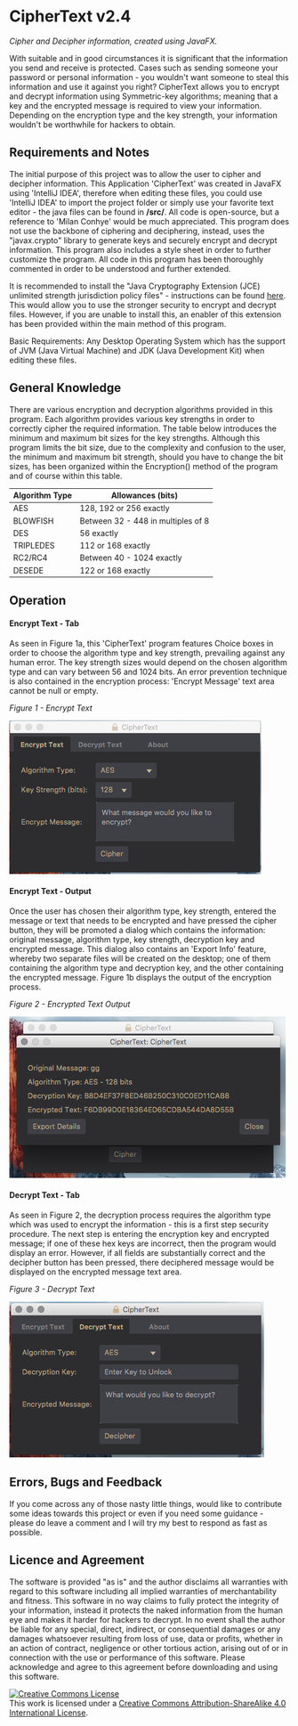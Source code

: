 # CipherText v2.4
<i>Cipher and Decipher information, created using JavaFX.</i>

With suitable and in good circumstances it is significant that the information you send and receive is protected. Cases such as sending someone your password or personal information - you wouldn't want someone to steal this information and use it against you right? CipherText allows you to encrypt and decrypt information using Symmetric-key algorithms; meaning that a key and the encrypted message is required to view your information. Depending on the encryption type and the key strength, your information wouldn't be worthwhile for hackers to obtain. 

<h2><b>Requirements and Notes</b></h2>

The initial purpose of this project was to allow the user to cipher and decipher information. This Application 'CipherText' was created in JavaFX using 'IntelliJ IDEA', therefore when editing these files, you could use 'IntelliJ IDEA' to import the project folder or simply use your favorite text editor - the java files can be found in <b>/src/</b>. All code is open-source, but a reference to 'Milan Conhye' would be much appreciated. This program does not use the backbone of ciphering and deciphering, instead, uses the "javax.crypto" library to generate keys and securely encrypt and decrypt information. This program also includes a style sheet in order to further customize the program. All code in this program has been thoroughly commented in order to be understood and further extended. 

It is recommended to install the "Java Cryptography Extension (JCE) unlimited strength jurisdiction policy files" - instructions can be found [here](http://suhothayan.blogspot.co.uk/2012/05/how-to-install-java-cryptography.html). This would allow you to use the stronger security to encrypt and decrypt files. However, if you are unable to install this, an enabler of this extension has been provided within the main method of this program.

Basic Requirements: Any Desktop Operating System which has the support of JVM (Java Virtual Machine) and JDK (Java Development Kit) when editing these files.

<h2><b>General Knowledge</b></h2>

There are various encryption and decryption algorithms provided in this program. Each algorithm provides various key strengths in order to correctly cipher the required information. The table below introduces the minimum and maximum bit sizes for the key strengths. Although this program limits the bit size, due to the complexity and confusion to the user, the minimum and maximum bit strength, should you have to change the bit sizes, has been organized within the Encryption() method of the program and of course within this table. 

Algorithm Type                                  | Allowances (bits)
-------------                                   | -------------
AES                                             | 128, 192 or 256 exactly
BLOWFISH                                        | Between 32 - 448 in multiples of 8
DES                                             | 56 exactly
TRIPLEDES                                       | 112 or 168 exactly
RC2/RC4                                         | Between 40 - 1024 exactly
DESEDE                                          | 122 or 168 exactly

<h2>Operation</h2>

<h4>Encrypt Text - Tab</h4>

As seen in Figure 1a, this 'CipherText' program features Choice boxes in order to choose the algorithm type and key strength, prevailing against any human error. The key strength sizes would depend on the chosen algorithm type and can vary between 56 and 1024 bits. An error prevention technique is also contained in the encryption process: 'Encrypt Message' text area cannot be null or empty. 

<i>Figure 1 - Encrypt Text</i>

![Encrypt Text - Tab](/Screenshots/1.png?raw=true "Encrypt Text - Tab")

<h4>Encrypt Text - Output</h4>

Once the user has chosen their algorithm type, key strength, entered the message or text that needs to be encrypted and have pressed the cipher button, they will be promoted a dialog which contains the information: original message, algorithm type, key strength, decryption key and encrypted message. This dialog also contains an 'Export Info' feature, whereby two separate files will be created on the desktop; one of them containing the algorithm type and decryption key, and the other containing the encrypted message. Figure 1b displays the output of the encryption process. 

<i>Figure 2 - Encrypted Text Output</i>

![Encrypt Text - Output](/Screenshots/2.png?raw=true "Encrypt Text - Output")

<h4>Decrypt Text - Tab</h4>

As seen in Figure 2, the decryption process requires the algorithm type which was used to encrypt the information - this is a first step security procedure. The next step is entering the encryption key and encrypted message; if one of these hex keys are incorrect, then the program would display an error. However, if all fields are substantially correct and the decipher button has been pressed, there deciphered message would be displayed on the encrypted message text area. 

<i>Figure 3 - Decrypt Text</i>

![Decrypt Text - Tab](/Screenshots/3.png?raw=true "Decrypt Text - Tab")

<h2>Errors, Bugs and Feedback </h2>

If you come across any of those nasty little things, would like to contribute some ideas towards this project or even if you need some guidance - please do leave a comment and I will try my best to respond as fast as possible. 

<h2>Licence and Agreement</h2>

The software is provided "as is" and the author disclaims all warranties with regard to this software including all implied warranties of merchantability and fitness. This software in no way claims to fully protect the integrity of your information, instead it protects the naked information from the human eye and makes it harder for hackers to decrypt. In no event shall the author be liable for any special, direct, indirect, or consequential damages or any damages whatsoever resulting from loss of use, data or profits, whether in an action of contract, negligence or other tortious action, arising out of or in connection with the use or performance of this software. Please acknowledge and agree to this agreement before downloading and using this software. 

<a rel="license" href="http://creativecommons.org/licenses/by-sa/4.0/"><img alt="Creative Commons License" style="border-width:0" src="https://i.creativecommons.org/l/by-sa/4.0/88x31.png" /></a><br />This work is licensed under a <a rel="license" href="http://creativecommons.org/licenses/by-sa/4.0/">Creative Commons Attribution-ShareAlike 4.0 International License</a>.
